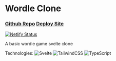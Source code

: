 # Wordle Clone

### [Github Repo](https://github.com/samuglz/worlde-svelte) [Deploy Site](https://wordle-basic-clone.netlify.app/)

[![Netlify Status](https://api.netlify.com/api/v1/badges/d8acc56a-1cb9-4149-9af7-a716ca5d8eee/deploy-status)](https://app.netlify.com/sites/samuglz/deploys)

A basic wordle game svelte clone

Technologies:
![Svelte](https://img.shields.io/badge/svelte-%23f1413d.svg?style=for-the-badge&logo=svelte&logoColor=white)
![TailwindCSS](https://img.shields.io/badge/tailwindcss-%2338B2AC.svg?style=for-the-badge&logo=tailwind-css&logoColor=white)
![TypeScript](https://img.shields.io/badge/typescript-%23007ACC.svg?style=for-the-badge&logo=typescript&logoColor=white)
